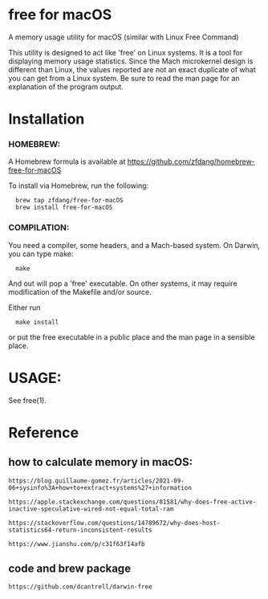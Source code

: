 # free for macOS

A memory usage utility for macOS  (similar with Linux Free Command)

This utility is designed to act like 'free' on Linux systems.  It is a tool for displaying memory usage statistics. Since the Mach microkernel design is different than Linux, the values reported are not an exact duplicate of what you can get from a Linux system.  Be sure to read the man page for an explanation of the program output.

# Installation

### HOMEBREW:

   A Homebrew formula is available at https://github.com/zfdang/homebrew-free-for-macOS
   
   To install via Homebrew, run the following:

      brew tap zfdang/free-for-macOS
      brew install free-for-macOS

### COMPILATION:

   You need a compiler, some headers, and a Mach-based system.  On Darwin,
   you can type make:

      make

   And out will pop a 'free' executable.  On other systems, it may require
   modification of the Makefile and/or source.

   Either run 

      make install

   or put the free executable in a public place and the man page in a sensible place.

# USAGE:

   See free(1).


# Reference

## how to calculate memory in macOS:

```
https://blog.guillaume-gomez.fr/articles/2021-09-06+sysinfo%3A+how+to+extract+systems%27+information
```

```
https://apple.stackexchange.com/questions/81581/why-does-free-active-inactive-speculative-wired-not-equal-total-ram
```

```
https://stackoverflow.com/questions/14789672/why-does-host-statistics64-return-inconsistent-results
```

```
https://www.jianshu.com/p/c31f63f14afb
```

## code and brew package

```
https://github.com/dcantrell/darwin-free
```
